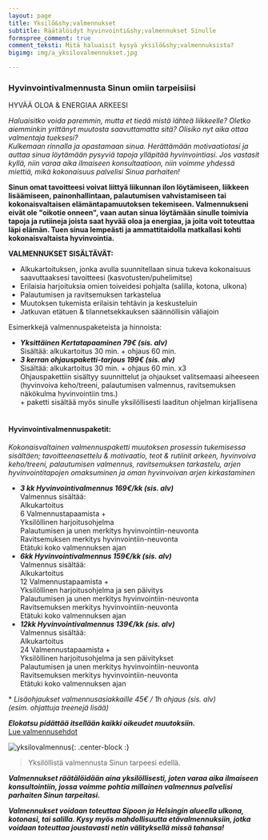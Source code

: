 ```yaml
---
layout: page
title: Yksilö&shy;valmennukset
subtitle: Räätälöidyt hyvinvointi&shy;valmennukset Sinulle
formspree_comment: true
comment_teksti: Mitä haluaisit kysyä yksilö&shy;valmennuksista?
bigimg: img/a_yksilovalmennukset.jpg

---
```

### Hyvinvointivalmennusta Sinun omiin tarpeisiisi

<p></p>
<p class="otsikkolistapalkki">HYVÄÄ OLOA & ENERGIAA ARKEESI</p>

_Haluaisitko voida paremmin, mutta et tiedä mistä lähteä liikkeelle? Oletko aiemminkin yrittänyt muutosta saavuttamatta sitä? Olisiko nyt aika ottaa valmentaja tueksesi?  
Kulkemaan rinnalla ja opastamaan sinua. Herättämään motivaatiotasi ja auttaa sinua löytämään pysyviä tapoja ylläpitää hyvinvointiasi. Jos vastasit kyllä, niin varaa aika ilmaiseen konsultaatioon, niin voimme yhdessä miettiä, mikä kokonaisuus palvelisi Sinua parhaiten!_

**Sinun omat tavoitteesi voivat liittyä liikunnan ilon löytämiseen, liikkeen lisäämiseen, painonhallintaan, palautumisen vahvistamiseen tai kokonaisvaltaisen elämäntapamuutoksen tekemiseen. Valmennukseni eivät ole "oikotie onneen", vaan autan sinua löytämään sinulle toimivia tapoja ja rutiineja joista saat hyvää oloa ja energiaa, ja joita voit toteuttaa läpi elämän. Tuen sinua lempeästi ja ammattitaidolla matkallasi kohti kokonaisvaltaista hyvinvointia.**

**VALMENNUKSET SISÄLTÄVÄT:**

* Alkukartoituksen, jonka avulla suunnitellaan sinua tukeva kokonaisuus saavuttaaksesi tavoitteesi (kasvotusten/puhelimitse)
* Erilaisia harjoituksia omien toiveidesi pohjalta (salilla, kotona, ulkona)
* Palautumisen ja ravitsemuksen tarkastelua
* Muutoksen tukemista erilaisin tehtävin ja keskusteluin
* Jatkuvan etätuen & tilannetsekkauksen säännöllisin väliajoin

Esimerkkejä valmennuspaketeista ja hinnoista:

* **_Yksittäinen Kertatapaaminen 79€ (sis. alv)_**  
  Sisältää: alkukartoitus 30 min. + ohjaus 60 min.
* **_3 kerran ohjauspaketti-tarjous 199€ (sis. alv)_**  
  Sisältää: alkukartoitus 30 min. + ohjaus 60 min. x3  
  Ohjauspakettiin sisältyy suunnittelut ja ohjaukset valitsemaasi aiheeseen (hyvinvoiva keho/treeni, palautumisen valmennus, ravitsemuksen näkökulma hyvinvointiin tms.)  
  \+ paketti sisältää myös sinulle yksilöllisesti laaditun ohjelman kirjallisena
  <br/><br/>

#### Hyvinvointivalmennuspaketit:

_Kokonaisvaltainen valmennuspaketti muutoksen prosessin tukemisessa sisältäen; tavoitteenasettelu & motivaatio, teot &
rutiinit arkeen, hyvinvoiva keho/treeni, palautumisen valmennus, ravitsemuksen tarkastelu, arjen hyvinvointitapojen
omaksuminen ja oman hyvinvoivan arjen kirkastaminen_

* **_3 kk Hyvinvointivalmennus 169€/kk (sis. alv)_**  
  Valmennus sisältää:  
  Alkukartoitus  
  6 Valmennustapaamista +  
  Yksilöllinen harjoitusohjelma  
  Palautumisen ja unen merkitys hyvinvointiin-neuvonta  
  Ravitsemuksen merkitys hyvinvointiin-neuvonta  
  Etätuki koko valmennuksen ajan
* **_6kk Hyvinvointivalmennus 159€/kk (sis. alv)_**  
  Valmennus sisältää:  
  Alkukartoitus  
  12 Valmennustapaamista +  
  Yksilöllinen harjoitusohjelma ja sen päivitys  
  Palautumisen ja unen merkitys hyvinvointiin-neuvonta  
  Ravitsemuksen merkitys hyvinvointiin-neuvonta  
  Etätuki koko valmennuksen ajan
* **_12kk Hyvinvointivalmennus 139€/kk (sis. alv)_**  
  Valmennus sisältää:  
  Alkukartoitus  
  24 Valmennustapaamista +  
  Yksilöllinen harjoitusohjelma ja sen päivitykset  
  Palautumisen ja unen merkitys hyvinvointiin-neuvonta  
  Ravitsemuksen merkitys hyvinvointiin-neuvonta  
  Etätuki koko valmennuksen ajan

\* _Lisäohjaukset valmennusasiakkaille 45€ / 1h ohjaus (sis. alv)  
(esim. ohjattuja treenejä lisää)_

**_Elokatsu pidättää itsellään kaikki oikeudet muutoksiin._**  
[Lue valmennusehdot](/valmennusehdot)

![yksilovalmennus](/img/yksilovalmennus_1.jpg "Yksilövalmennus"){: .center-block :}

> Yksilöllistä valmennusta Sinun tarpeesi edellä.

**_Valmennukset räätälöidään aina yksilöllisesti, joten varaa aika ilmaiseen konsultointiin, jossa voimme pohtia millainen valmennus palvelisi parhaiten Sinun tarpeitasi._**

**_Valmennukset voidaan toteuttaa Sipoon ja Helsingin alueella ulkona, kotonasi, tai salilla. Kysy myös mahdollisuutta etävalmennuksiin, jotka voidaan toteuttaa joustavasti netin välityksellä missä tahansa!_**